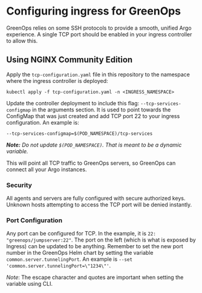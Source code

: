 # Configuring ingress for GreenOps

GreenOps relies on some SSH protocols to provide a smooth, unified Argo experience. A single TCP port should be enabled in your ingress controller to allow this.

## Using NGINX Community Edition
Apply the `tcp-configuration.yaml` file in this repository to the namespace where the ingress controller is deployed:
```
kubectl apply -f tcp-configuration.yaml -n <INGRESS_NAMESPACE>
```

Update the controller deployment to include this flag: `--tcp-services-configmap` in the arguments section. It is used to point towards the ConfigMap that was just created and add TCP port 22 to your ingress configuration. An example is:
```
--tcp-services-configmap=$(POD_NAMESPACE)/tcp-services
```
***Note:*** *Do not update `$(POD_NAMESPACE)`. That is meant to be a dynamic variable.*

This will point all TCP traffic to GreenOps servers, so GreenOps can connect all your Argo instances.

### Security
All agents and servers are fully configured with secure authorized keys. Unknown hosts attempting to access the TCP port will be denied instantly.

### Port Configuration
Any port can be configured for TCP. In the example, it is `22: "greenops/jumpserver:22"`. The port on the left (which is what is exposed by Ingress) can be updated to be anything. Remember to set the new port number in the GreenOps Helm chart by setting the variable `common.server.tunnelingPort`. An example is `--set 'common.server.tunnelingPort=\"1234\"'`.

*Note*: The escape character and quotes are important when setting the variable using CLI.
